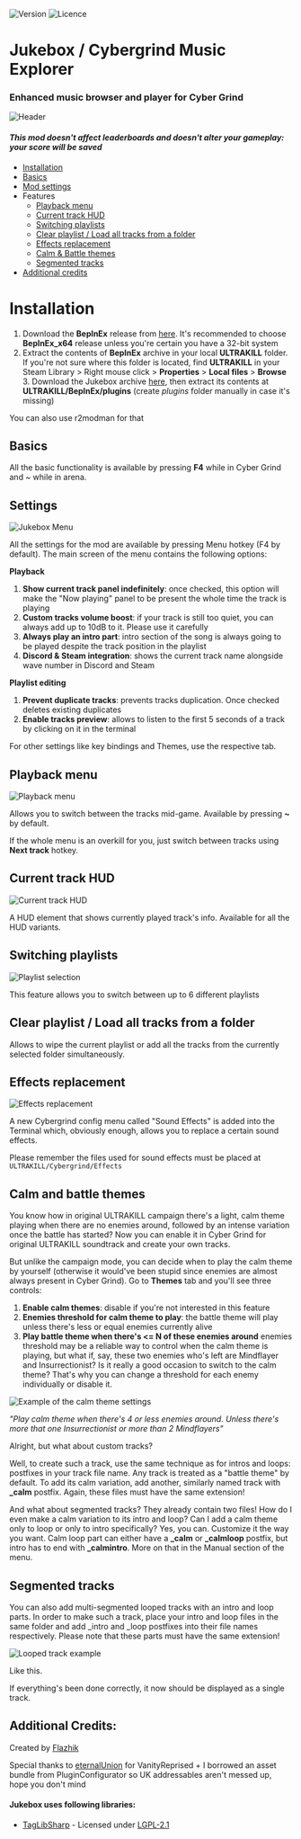 ![Version](https://img.shields.io/github/v/release/Flazhik/Jukebox)
![Licence](https://img.shields.io/github/license/Flazhik/Jukebox)

# Jukebox / Cybergrind Music Explorer

### Enhanced music browser and player for Cyber Grind

![Header](https://i.imgur.com/rg17BUp.png)

#### _This mod doesn't affect leaderboards and doesn't alter your gameplay: your score will be saved_

- [Installation](#installation)
- [Basics](#basics)
- [Mod settings](#settings)
- Features
    - [Playback menu](#playback-menu)
    - [Current track HUD](#current-track-hud)
    - [Switching playlists](#switching-playlists)
    - [Clear playlist / Load all tracks from a folder](#clear-playlist--load-all-tracks-from-a-folder)
    - [Effects replacement](#effects-replacement)
    - [Calm & Battle themes](#calm-and-battle-themes)
    - [Segmented tracks](#segmented-tracks)
- [Additional credits](#additional-credits)

# Installation

1. Download the **BepInEx** release from [here](https://github.com/BepInEx/BepInEx/releases/tag/v5.4.21). It's
   recommended to choose **BepInEx_x64** release unless you're certain you have a 32-bit system
2. Extract the contents of **BepInEx** archive in your local **ULTRAKILL** folder. If you're not sure where this folder
   is located, find **ULTRAKILL** in your Steam Library > Right mouse click > **Properties** > **Local files** > **Browse**
   3. Download the Jukebox
      archive [here](https://github.com/Flazhik/Jukebox/releases/download/v2.0.7/Jukebox.v2.0.7.zip), then
      extract its contents at **ULTRAKILL/BepInEx/plugins** (create *plugins* folder manually in case it's missing)

You can also use r2modman for that
## Basics

All the basic functionality is available by pressing **F4** while in Cyber Grind and ~ while in arena.

## Settings
![Jukebox Menu](https://i.imgur.com/z9lhr0h.png)

All the settings for the mod are available by pressing Menu hotkey (F4 by default). The main screen of the menu contains the following options:

**Playback**

1. **Show current track panel indefinitely**: once checked, this option will make the "Now playing" panel to be present the whole time the track is playing
2. **Custom tracks volume boost**: if your track is still too quiet, you can always add up to 10dB to it. Please use it carefully
3. **Always play an intro part**: intro section of the song is always going to be played despite the track position in the playlist
4. **Discord & Steam integration**: shows the current track name alongside wave number in Discord and Steam

**Playlist editing**

1. **Prevent duplicate tracks**: prevents tracks duplication. Once checked deletes existing duplicates
2. **Enable tracks preview**: allows to listen to the first 5 seconds of a track by clicking on it in the terminal

For other settings like key bindings and Themes, use the respective tab.

## Playback menu
![Playback menu](https://i.imgur.com/1qaFgPT.png)

Allows you to switch between the tracks mid-game. Available by pressing **~** by default.

If the whole menu is an overkill for you, just switch between tracks using **Next track** hotkey.

## Current track HUD
![Current track HUD](https://i.imgur.com/jf79lzj.png)

A HUD element that shows currently played track's info. Available for all the HUD variants.

## Switching playlists

![Playlist selection](https://i.imgur.com/hIZdvai.png)

This feature allows you to switch between up to 6 different playlists

## Clear playlist / Load all tracks from a folder

Allows to wipe the current playlist or add all the tracks from the currently selected folder simultaneously.

## Effects replacement

![Effects replacement](https://i.imgur.com/Y3Q2Dmg.png)

A new Cybergrind config menu called "Sound Effects" is added into the Terminal which, obviously enough, allows you to replace a certain sound effects.

Please remember the files used for sound effects must be placed at `ULTRAKILL/Cybergrind/Effects`

## Calm and battle themes

You know how in original ULTRAKILL campaign there's a light, calm theme playing when there are no enemies around, followed by an intense variation once the battle has started?
Now you can enable it in Cyber Grind for original ULTRAKILL soundtrack and create your own tracks.


But unlike the campaign mode, you can decide when to play the calm theme by yourself (otherwise it would've been stupid since enemies are almost always present in Cyber Grind).
Go to <b>Themes</b> tab and you'll see three controls:

1. **Enable calm themes**: disable if you're not interested in this feature
2. **Enemies threshold for calm theme to play**: the battle theme will play unless there's less or equal enemies currently alive
3. **Play battle theme when there's <= N of these enemies around** enemies threshold may be a reliable way to control when the calm theme is playing, but what if, say, these two enemies who's left are Mindflayer and Insurrectionist? Is it really a good occasion to switch to the calm theme? That's why you can change a threshold for each enemy individually or disable it.

![Example of the calm theme settings](https://i.imgur.com/W65jDjk.png)

_"Play calm theme when there's 4 or less enemies around. Unless there's more that one Insurrectionist or more than 2 Mindflayers"_

Alright, but what about custom tracks?

Well, to create such a track, use the same technique as for intros and loops: postfixes in your track file name.
Any track is treated as a "battle theme" by default. To add its calm variation, add another, similarly named track with **_calm** postfix. Again, these files must have the same extension!

And what about segmented tracks? They already contain two files! How do I even make a calm variation to its intro and loop? Can I add a calm theme only to loop or only to intro specifically?
Yes, you can. Customize it the way you want. Calm loop part can either have a **_calm** or **_calmloop** postfix, but intro has to end with **_calmintro**.
More on that in the Manual section of the menu.

## Segmented tracks
You can also add multi-segmented looped tracks with an intro and loop parts.
In order to make such a track, place your intro and loop files in the same folder and add _intro and _loop postfixes into their file names respectively.
Please note that these parts must have the same extension!

![Looped track example](https://github.com/Flazhik/CybergrindMusicExplorer/assets/2077991/204979ac-2fe7-44b8-9c99-1892610a98b8)

Like this.

If everything's been done correctly, it now should be displayed as a single track.

## Additional Credits:

Created by [Flazhik](https://github.com/Flazhik)

Special thanks to [eternalUnion](https://github.com/eternalUnion) for VanityReprised + I borrowed an asset bundle from PluginConfigurator so UK addressables aren't messed up, hope you don't mind

#### Jukebox uses following libraries:
- [TagLibSharp](https://github.com/mono/taglib-sharp) - Licensed under [LGPL-2.1](https://github.com/mono/taglib-sharp/blob/main/COPYING)
